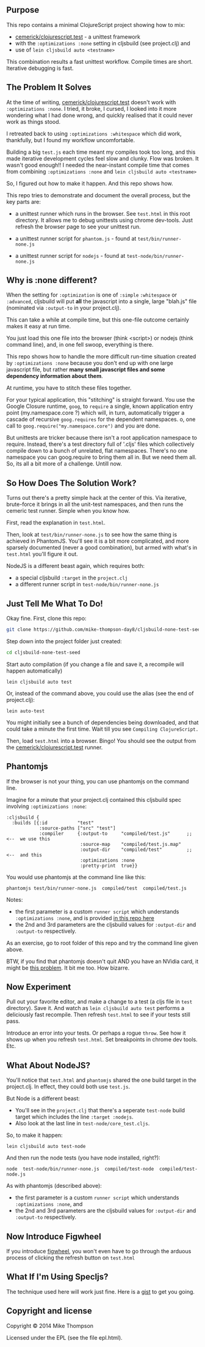 Purpose
---------------

This repo contains a minimal ClojureScript project showing how to mix:

* [cemerick/clojurescript.test]  - a unittest framework
* with the `:optimizations :none` setting in cljsbuild (see project.clj) and
* use of `lein cljsbuild auto <testname>`

This combination results a fast unittest workflow. Compile times are short. Iterative debugging is fast.


The Problem It Solves
----------------------

At the time of writing, [cemerick/clojurescript.test]  doesn't work with `:optimizations :none`.
I tried, it broke, I cursed, I looked into it more wondering what I had done wrong, and quickly
realised that it could never work as things stood.

I retreated back to using `:optimizations :whitespace` which did work, thankfully, but
I found my workflow uncomfortable.

Building a big `test.js` each time meant my compiles took too long, and this
made iterative development
cycles feel slow and clunky. Flow was broken.  It wasn't good enough!!  I needed the near-instant compile
time that comes from combining `:optimizations :none` and `lein cljsbuild auto <testname>`

So, I figured out how to make it happen. And this repo shows how.

This repo tries to demonstrate and document the overall process, but the key parts are:

* a unittest runner which runs in the browser.  See `test.html` in this root directory. It allows me to
debug unittests using chrome dev-tools. Just refresh the browser page to see your unittest run.

* a unittest runner script for `phantom.js` - found at `test/bin/runner-none.js`

* a unittest runner script for `nodejs` - found at `test-node/bin/runner-none.js`


Why is :none different?
-----------------------

When the setting for `:optimization` is one of `:simple` `:whitespace` or `:advanced`, cljsbuild will put **all** the javascript into a single, large "blah.js" file (nominated via `:output-to` in your project.clj).

This can take a while at compile time, but this one-file outcome certainly makes it easy at run time.

You just load this one file into the browser (think \<script\>) or nodejs (think command line), and, in one fell swoop, everything is there.

This repo shows how to handle the more difficult run-time situation created by `:optimizations :none` because you don't end up with one large javascript file, but rather **many small javascript files and some dependency information about them**.

At runtime, you have to stitch these files together.

For your typical application, this "stitching" is straight forward.  You use the Google Closure runtime, `goog`, to `require` a single, known application entry point (my.namespace.core ?) which will, in turn, automatically trigger a cascade of recursive  `goog.requires` for the dependent namespaces.  o, one call to `goog.require("my.namespace.core")` and you are done.

But unittests are tricker because there isn't a root application namespace to require.  Instead, there's a test directory full of '.cljs' files which collectively compile down to a bunch of unrelated, flat namespaces.  There's no one namespace you can goog.require to bring them all in. But we need them all.  So, its all a bit more of a challenge. Untill now.



So How Does The Solution Work?
----------------------

Turns out there's a pretty simple hack at the center of this.  Via iterative, brute-force it brings in all the unit-test namespaces, and then runs the cemeric test runner. Simple when you know how.

First, read the explanation in `test.html`.

Then, look at `test/bin/runner-none.js` to see how the same thing is achieved
in PhantomJS. You'll see it is a bit more complicated, and more sparsely
documented (never a good combination), but armed with what's in `test.html`
you'll figure it out.

NodeJS is a different beast again, which requires both:
* a special cljsbuild `:target` in the `project.clj`
* a different runner script in `test-node/bin/runner-none.js`


Just Tell Me What To Do!
----------------------

Okay fine.  First, clone this repo:

```sh
git clone https://github.com/mike-thompson-day8/cljsbuild-none-test-seed.git
```

Step down into the project folder just created:

```sh
cd cljsbuild-none-test-seed
```

Start auto compilation (if you change a file and save it, a recompile will happen automatically)


```
lein cljsbuild auto test
```
Or, instead of the command above, you could use the alias (see the end of project.clj):
```
lein auto-test
```

You might initially see a bunch of dependencies being downloaded, and that could take a minute the first time. Wait till you see `Compiling ClojureScript.`

Then, load `test.html` into a browser. Bingo! You should see the output from the [cemerick/clojurescript.test] runner.


Phantomjs
--------------------

If the browser is not your thing, you can use phantomjs on the command line.


Imagine for a minute that your project.clj contained this cljsbuild spec involving `:optimizations :none`:
```
:cljsbuild {
  :builds [{:id           "test"
            :source-paths ["src" "test"]
            :compiler     {:output-to     "compiled/test.js"      ;; <--  we use this
                           :source-map    "compiled/test.js.map"
                           :output-dir    "compiled/test"         ;; <--  and this
                           :optimizations :none
                           :pretty-print  true}}
```


You would use phantomjs at the command line like this:
```
phantomjs test/bin/runner-none.js  compiled/test  compiled/test.js
```

Notes:
* the first parameter is a custom `runner script` which understands `:optimizations :none`, and is provided [in this repo here]
* the 2nd and 3rd parameters are the cljsbuild values for `:output-dir` and `:output-to` respectively.

As an exercise, go to root folder of this repo and try the command line given above.


BTW, if you find that phantomjs doesn't quit AND you have an NVidia card, it might be [this problem]. It bit me too. How bizarre.


Now Experiment
----------------------

Pull out your favorite editor, and make a change to a test (a cljs file in `test` directory). Save it. And watch as `lein cljsbuild auto test` performs a deliciously fast recompile. Then refresh `test.html` to see if your tests still pass.

Introduce an error into your tests.  Or perhaps a rogue  `throw`.  See how it shows up when you refresh `test.html`.  Set breakpoints in chrome dev tools. Etc.



What About NodeJS?
----------------------

You'll notice that `test.html` and `phantomjs` shared the one build target in the project.clj.  In effect, they could both use `test.js`.


But Node is a different beast:

* You'll see in the `project.clj` that there's a seperate `test-node` build target which includes the line `:target :nodejs`.
* Also look at the last line in `test-node/core_test.cljs`.

So, to make it happen:
```
lein cljsbuild auto test-node
```

And then run the node tests (you have node installed, right?):
```
node  test-node/bin/runner-none.js  compiled/test-node  compiled/test-node.js
```

As with phantomjs (described above):
* the first parameter is a custom `runner script` which understands `:optimizations :none`, and
* the 2nd and 3rd parameters are the cljsbuild values for `:output-dir` and `:output-to` respectively.


Now Introduce Figwheel
----------------------


If you introduce [figwheel], you won't  even have to go through the arduous process of clicking the refresh button on `test.html`


What If I'm Using Specljs?
----------------------

The technique used here will work just fine.  Here is a [gist] to get you going.




Copyright and license
-------------------

Copyright © 2014 Mike Thompson

Licensed under the EPL (see the file epl.html).


[gist]:https://gist.github.com/mike-thompson-day8/8a87349cf69697bfcd64
[figwheel]:https://github.com/bhauman/lein-figwheel
[this problem]:https://github.com/ariya/phantomjs/issues/10845#issuecomment-14994358
[cemerick/clojurescript.test]:https://github.com/cemerick/clojurescript.test
[in this repo here]:https://github.com/mike-thompson-day8/cljsbuild-none-test-seed/blob/master/test/bin/runner-none.js


